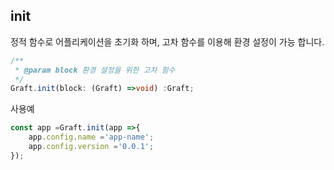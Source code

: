 ## init
정적 함수로 어플리케이션을 초기화 하며, 고차 함수를 이용해 환경 설정이 가능 합니다.

```ts
/**
 * @param block 환경 설정을 위한 고차 함수
 */
Graft.init(block: (Graft) =>void) :Graft;
```

사용예
```js
const app =Graft.init(app =>{
    app.config.name ='app-name';
    app.config.version ='0.0.1';
});
```
